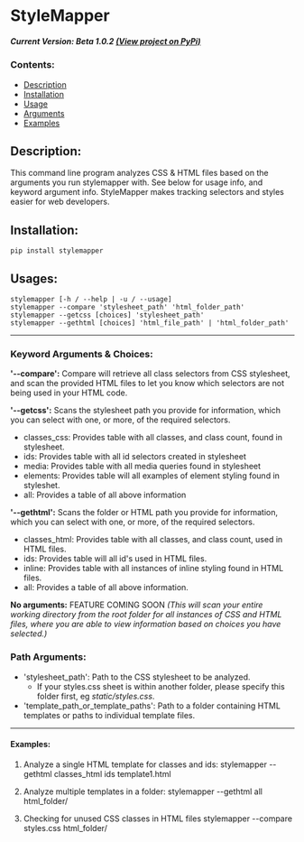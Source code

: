 # StyleMapper
##### Current Version: Beta 1.0.2 [(View project on PyPi)](https://pypi.org/project/stylemapper/)

### **Contents:**
- [Description](#description)
- [Installation](#installation)
- [Usage](#usage)
- [Arguments](#keyword-arguments--choices)
- [Examples](#usages)

## **Description:**
This command line program analyzes CSS & HTML files based on the arguments you run stylemapper with. See below for usage info, and keyword argument info. StyleMapper makes tracking selectors and styles easier for web developers.

## **Installation:**
    pip install stylemapper

## **Usages:**
    stylemapper [-h / --help | -u / --usage]
    stylemapper --compare 'stylesheet_path' 'html_folder_path'
    stylemapper --getcss [choices] 'stylesheet_path'
    stylemapper --gethtml [choices] 'html_file_path' | 'html_folder_path'

<hr>

###  **Keyword Arguments & Choices:**
**'--compare':**  Compare will retrieve all class selectors from CSS stylesheet, and scan the provided HTML files to let you know which selectors are not being used in your HTML code.

**'--getcss':** Scans the stylesheet path you provide for information, which you can select with one, or more, of the required selectors.
  - classes_css: Provides table with all classes, and class count, found in stylesheet.
  - ids: Provides table with all id selectors created in stylesheet
  - media: Provides table with all media queries found in stylesheet
  - elements: Provides table will all examples of element styling found in styleshet.
  - all: Provides a table of all above information

**'--gethtml':** Scans the folder or HTML path you provide for information, which you can select with one, or more, of the required selectors.
  - classes_html: Provides table with all classes, and class count, used in HTML files.
  - ids: Provides table will all id's used in HTML files.
  - inline: Provides table with all instances of inline styling found in HTML files.
  - all: Provides a table of all above information.

**No arguments:** FEATURE COMING SOON *(This will scan your entire working directory from the root folder for all instances of CSS and HTML files, where you are able to  view information based on choices you have selected.)*



### **Path Arguments**:
  - 'stylesheet_path': Path to the CSS stylesheet to be analyzed.
    - If your styles.css sheet is within another folder, please specify this folder first, eg *static/styles.css*.
  - 'template_path_or_template_paths': Path to a folder containing HTML templates or paths to individual template files.

<hr> 

####  Examples:
  1. Analyze a single HTML template for classes and ids:
     stylemapper --gethtml classes_html ids template1.html

  2. Analyze multiple templates in a folder:
     stylemapper --gethtml all html_folder/

  3. Checking for unused CSS classes in HTML files
     stylemapper --compare styles.css html_folder/